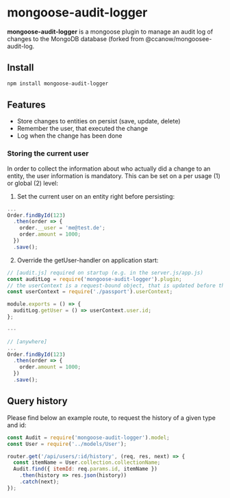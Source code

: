 # mongoose-audit-logger

**mongoose-audit-logger** is a mongoose plugin to manage an audit log of changes to the MongoDB database (forked from @ccanow/mongoosee-audit-log.

## Install

```bash
npm install mongoose-audit-logger
```

## Features

* Store changes to entities on persist (save, update, delete)
* Remember the user, that executed the change
* Log when the change has been done


### Storing the current user

In order to collect the information about who actually did a change to an entity, the user information is mandatory.
This can be set on a per usage (1) or global (2) level:

1. Set the current user on an entity right before persisting:

```javascript
...
Order.findById(123)
  .then(order => {
    order.__user = 'me@test.de';
    order.amount = 1000;
  })
  .save();
```

2. Override the getUser-handler on application start:
```javascript
// [audit.js] required on startup (e.g. in the server.js/app.js)
const auditLog = require('mongoose-audit-logger').plugin;
// the userContext is a request-bound object, that is updated before the request is handled by a controller/route
const userContext = require('./passport').userContext;

module.exports = () => {
  auditLog.getUser = () => userContext.user.id;
};

---

// [anywhere]
...
Order.findById(123)
  .then(order => {
    order.amount = 1000;
  })
  .save();
```

## Query history

Please find below an example route, to request the history of a given type and id:

```javascript
const Audit = require('mongoose-audit-logger').model;
const User = require('../models/User');

router.get('/api/users/:id/history', (req, res, next) => {
  const itemName = User.collection.collectionName;
  Audit.find({ itemId: req.params.id, itemName })
    .then(history => res.json(history))
    .catch(next);
});
```
